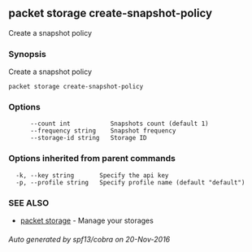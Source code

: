 ## packet storage create-snapshot-policy

Create a snapshot policy

### Synopsis


Create a snapshot policy

```
packet storage create-snapshot-policy
```

### Options

```
      --count int           Snapshots count (default 1)
      --frequency string    Snapshot frequency
      --storage-id string   Storage ID
```

### Options inherited from parent commands

```
  -k, --key string       Specify the api key
  -p, --profile string   Specify profile name (default "default")
```

### SEE ALSO
* [packet storage](packet_storage.md)	 - Manage your storages

###### Auto generated by spf13/cobra on 20-Nov-2016
